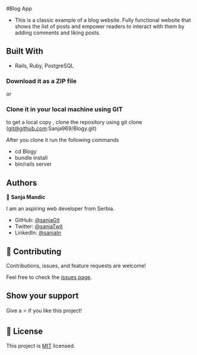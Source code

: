 #Blog App

- This is a classic example of a blog website. Fully functional website that shows the list of posts and empower readers to interact with them by adding comments and liking posts.

## Built With

- Rails, Ruby, PostgreSQL

### Download it as a ZIP file

or

### Clone it in your local machine using GIT

to get a local copy , clone the repository using git clone
(git@github.com:Sanja969/Blogy.git)

After you clone it run the following commands

- cd Blogy
- bundle install
- bin/rails server

## Authors

👤 **Sanja Mandic**

I am an aspiring web developer from Serbia.

- GitHub: [@sanjaGit](https://github.com/Sanja969)
- Twitter: [@sanjaTwit](https://twitter.com/SanjaMandic42)
- LinkedIn: [@sanjaIn](https://linkedin.com/in/sanja-mandic-823995a2/)

## 🤝 Contributing

Contributions, issues, and feature requests are welcome!

Feel free to check the [issues page](https://github.com/Sanja969/issues).

## Show your support

Give a ⭐️ if you like this project!

## 📝 License

This project is [MIT](https://github.com/Sanja969/Blogy/blob/dev/LICENSE) licensed.
